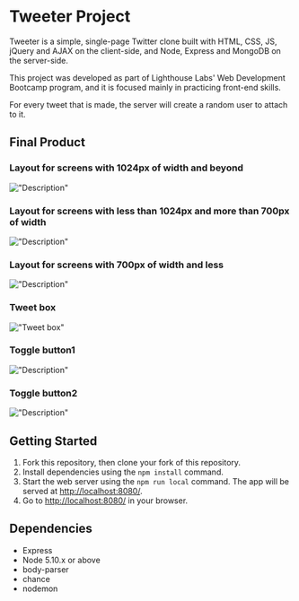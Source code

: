 # Tweeter Project

Tweeter is a simple, single-page Twitter clone built with HTML, CSS, JS, jQuery and AJAX on the client-side, and Node, Express and MongoDB on the server-side.

This project was developed as part of Lighthouse Labs' Web Development Bootcamp program, and it is focused mainly in  practicing front-end skills.

For every tweet that is made, the server will create a random user to attach to it.

## Final Product

### Layout for screens with 1024px of width and beyond
!["Description"](githublink)
### Layout for screens with less than 1024px and more than 700px of width
!["Description"](githublink)
### Layout for screens with 700px of width and less
!["Description"](githublink)
### Tweet box
!["Tweet box"](githublink)
### Toggle button1
!["Description"](githublink)
### Toggle button2
!["Description"](githublink)

## Getting Started

1. Fork this repository, then clone your fork of this repository.
2. Install dependencies using the `npm install` command.
3. Start the web server using the `npm run local` command. The app will be served at <http://localhost:8080/>.
4. Go to <http://localhost:8080/> in your browser.

## Dependencies

- Express
- Node 5.10.x or above
- body-parser
- chance
- nodemon